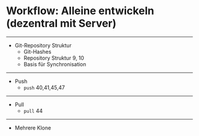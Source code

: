 # Workflow: Alleine entwickeln (dezentral mit Server)

_________________________________________

 * Git-Repository Struktur
   - Git-Hashes
   - Repository Struktur 9, 10
   - Basis für Synchronisation
_________________________________________

 * Push
   - `push` 40,41,45,47
_________________________________________

 * Pull
   - `pull` 44
_________________________________________

 * Mehrere Klone
